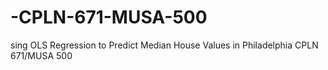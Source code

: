 # -CPLN-671-MUSA-500
sing OLS Regression to Predict Median House Values in Philadelphia CPLN 671/MUSA 500
